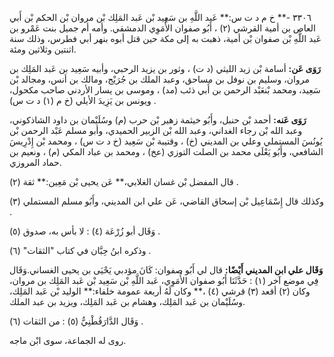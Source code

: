 ٣٣٠٦ -** خ م د ت س:** عَبد اللَّهِ بن سَعِيد بْن عَبد المَلِك بْن مروان بْن الحكم بْن أَبي العاص بن أمية القرشي (٢) ، أَبُو صفوان الأُمَوِي الدمشقي. وأمه أم جميل بنت عَمْرو بن عَبد اللَّهِ بْن صفوان بْن أمية، ذهبت به إلى مكة حين قتل أبوه بنهر أبي فطرس، وذلك سنة اثنتين وثلاثين ومئة.

**رَوَى عَن:** أسامة بْن زيد الليثي (د ت) ، وثور بن يزيد الرحبي، وأبيه سَعِيد بن عَبد المَلِك بن مروان، وسليم بن نوفل بن مساحق، وعبد الملك بن جُرَيْج، ومالك بن أنس، ومجالد بْن سَعِيد، ومحمد بْنعَبْد الرحمن بن أَبي ذئب (مد) ، وموسى بن يسار الأردني صاحب مكحول، ويونس بن يَزِيدَ الأيلي (خ م (١) د ت س) .

**رَوَى عَنه:** أحمد بْن حنبل، وأَبُو خيثمة زهير بْن حرب (م) وسُلَيْمان بن داود الشاذكوني، وعبد الله بْن رجاء الغداني، وعبد الله بْن الزبير الحميدي، وأبو مسلم عَبْد الرحمن بْن يُونُسَ المستملي وعلي بن المديني (خ) ، وقتيبة بْن سَعِيد (خ د ت س) ، ومحمد بْن إِدْرِيسَ الشافعي، وأَبُو يَعْلَى محمد بن الصلت التوزي (عخ) ، ومحمد بن عباد المكي (م) ، ونعيم بن حماد المروزي.

قال المفضل بْن غسان الغلابي،** عَن يحيى بْن مَعِين:** ثقة (٢) .

وكذلك قال إِسْمَاعِيل بْن إسحاق القاضي، عَن علي ابن المديني، وأَبُو مسلم المستملي (٣) .

وَقَال أبو زُرْعَة (٤) : لا بأس به، صدوق (٥) .

وذكره ابنُ حِبَّان في كتاب "الثقات" (٦) .

**وَقَال علي ابن المديني أَيْضًا:** قال لي أَبُو صفوان: كَانَ مؤدبي يَحْيَى بن يحيى الغساني.وَقَال فِي موضع آخر (١) : حَدَّثَنَا أَبُو صفوان الأُمَوِي، عَبد اللَّهِ بْن سَعِيد بْن عَبد المَلِك بن مروان، وكان (٢) أقعد (٣) قرشي (٤) ،** وكان لَهُ أربعة عمومة خلفاء:** الوليد بْن عَبد المَلِك، وسُلَيْمان بن عَبد المَلِك، وهشام بن عَبد المَلِك، ويزيد بن عبد الملك.

وَقَال الدَّارَقُطْنِيُّ (٥) : من الثقات (٦) .

روى له الجماعة، سوى ابْن ماجه.